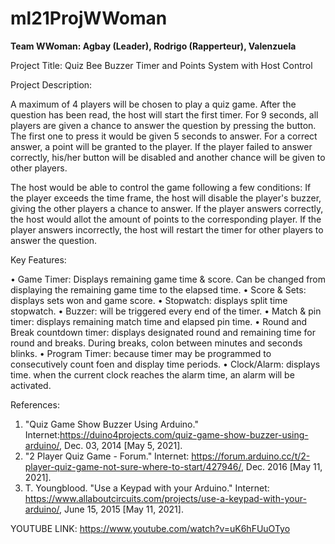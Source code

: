 # ml21ProjWWoman

**Team WWoman: Agbay (Leader), Rodrigo (Rapperteur), Valenzuela**

Project Title: Quiz Bee Buzzer Timer and Points System with Host Control

Project Description:

A maximum of 4 players will be chosen to play a quiz game. After the question has been read, the host will start the first timer. For 9 seconds, all players are given a chance to answer the question by pressing the button. The first one to press it would be given 5 seconds to answer. For a correct answer, a point will be granted to the player.  If the player failed to answer correctly, his/her button will be disabled and another chance will be given to other players.

The host would be able to control the game following a few conditions:
	If the player exceeds the time frame, the host will disable the player's buzzer, giving the other players a chance to answer. 
	If the player answers correctly, the host would allot the amount of points to the corresponding player.
	If the player answers incorrectly, the host will restart the timer for other players to answer the question.

Key Features:

• Game Timer: Displays remaining game time & score. Can be changed from displaying the remaining game time to the elapsed time.
• Score & Sets: displays sets won and game score.
• Stopwatch: displays split time stopwatch.
• Buzzer: will be triggered every end of the timer.
• Match & pin timer: displays remaining match time and elapsed pin time.
• Round and Break countdown timer: displays designated round and remaining time for round and breaks. During breaks, colon between minutes and seconds blinks.
• Program Timer: because timer may be programmed to consecutively count foen and display time periods.
• Clock/Alarm: displays time. when the current clock reaches the alarm time, an alarm will be activated.

References:

1. "Quiz Game Show Buzzer Using Arduino." Internet:https://duino4projects.com/quiz-game-show-buzzer-using-arduino/, Dec. 03, 2014 [May 5, 2021].
2. "2 Player Quiz Game - Forum." Internet: https://forum.arduino.cc/t/2-player-quiz-game-not-sure-where-to-start/427946/, Dec. 2016 [May 11, 2021].
3. T. Youngblood. "Use a Keypad with your Arduino." Internet: https://www.allaboutcircuits.com/projects/use-a-keypad-with-your-arduino/, June 15, 2015 [May 11, 2021].

YOUTUBE LINK: https://www.youtube.com/watch?v=uK6hFUuOTyo
